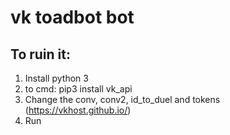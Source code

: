 # vk toadbot bot
## To ruin it:
1. Install python 3
2. to cmd: pip3 install vk_api
3. Сhange the conv, conv2, id_to_duel and tokens (https://vkhost.github.io/)
4. Run
